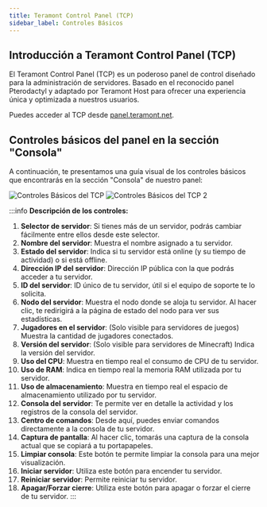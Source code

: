 ```yaml
---
title: Teramont Control Panel (TCP)
sidebar_label: Controles Básicos
---
```


## Introducción a Teramont Control Panel (TCP)

El Teramont Control Panel (TCP) es un poderoso panel de control diseñado para la administración de servidores. Basado en el reconocido panel Pterodactyl y adaptado por Teramont Host para ofrecer una experiencia única y optimizada a nuestros usuarios.

Puedes acceder al TCP desde [panel.teramont.net](https://panel.teramont.net).

## Controles básicos del panel en la sección "Consola"

A continuación, te presentamos una guía visual de los controles básicos que encontrarás en la sección "Consola" de nuestro panel:

![Controles Básicos del TCP](https://cdn.teramont.net/u/glGjpG.png)
![Controles Básicos del TCP 2](https://cdn.teramont.net/u/J0CFNE.png)

:::info
**Descripción de los controles:**

1. **Selector de servidor**: Si tienes más de un servidor, podrás cambiar fácilmente entre ellos desde este selector.
2. **Nombre del servidor**: Muestra el nombre asignado a tu servidor.
3. **Estado del servidor**: Indica si tu servidor está online (y su tiempo de actividad) o si está offline.
4. **Dirección IP del servidor**: Dirección IP pública con la que podrás acceder a tu servidor.
5. **ID del servidor**: ID único de tu servidor, útil si el equipo de soporte te lo solicita.
6. **Nodo del servidor**: Muestra el nodo donde se aloja tu servidor. Al hacer clic, te redirigirá a la página de estado del nodo para ver sus estadísticas.
7. **Jugadores en el servidor**: (Solo visible para servidores de juegos) Muestra la cantidad de jugadores conectados.
8. **Versión del servidor**: (Solo visible para servidores de Minecraft) Indica la versión del servidor.
9. **Uso del CPU**: Muestra en tiempo real el consumo de CPU de tu servidor.
10. **Uso de RAM**: Indica en tiempo real la memoria RAM utilizada por tu servidor.
11. **Uso de almacenamiento**: Muestra en tiempo real el espacio de almacenamiento utilizado por tu servidor.
12. **Consola del servidor**: Te permite ver en detalle la actividad y los registros de la consola del servidor.
13. **Centro de comandos**: Desde aquí, puedes enviar comandos directamente a la consola de tu servidor.
14. **Captura de pantalla**: Al hacer clic, tomarás una captura de la consola actual que se copiará a tu portapapeles.
15. **Limpiar consola**: Este botón te permite limpiar la consola para una mejor visualización.
16. **Iniciar servidor**: Utiliza este botón para encender tu servidor.
17. **Reiniciar servidor**: Permite reiniciar tu servidor.
18. **Apagar/Forzar cierre**: Utiliza este botón para apagar o forzar el cierre de tu servidor.
:::

